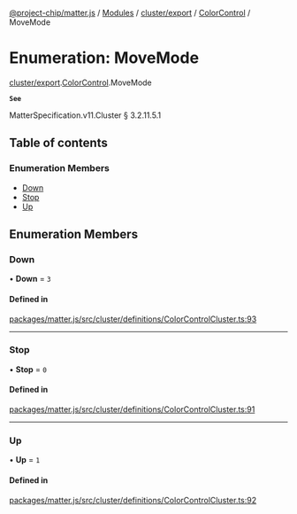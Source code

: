 [@project-chip/matter.js](../README.md) / [Modules](../modules.md) / [cluster/export](../modules/cluster_export.md) / [ColorControl](../modules/cluster_export.ColorControl.md) / MoveMode

# Enumeration: MoveMode

[cluster/export](../modules/cluster_export.md).[ColorControl](../modules/cluster_export.ColorControl.md).MoveMode

**`See`**

MatterSpecification.v11.Cluster § 3.2.11.5.1

## Table of contents

### Enumeration Members

- [Down](cluster_export.ColorControl.MoveMode.md#down)
- [Stop](cluster_export.ColorControl.MoveMode.md#stop)
- [Up](cluster_export.ColorControl.MoveMode.md#up)

## Enumeration Members

### Down

• **Down** = ``3``

#### Defined in

[packages/matter.js/src/cluster/definitions/ColorControlCluster.ts:93](https://github.com/project-chip/matter.js/blob/558e12c94a201592c28c7bc0743705360b3e5ca6/packages/matter.js/src/cluster/definitions/ColorControlCluster.ts#L93)

___

### Stop

• **Stop** = ``0``

#### Defined in

[packages/matter.js/src/cluster/definitions/ColorControlCluster.ts:91](https://github.com/project-chip/matter.js/blob/558e12c94a201592c28c7bc0743705360b3e5ca6/packages/matter.js/src/cluster/definitions/ColorControlCluster.ts#L91)

___

### Up

• **Up** = ``1``

#### Defined in

[packages/matter.js/src/cluster/definitions/ColorControlCluster.ts:92](https://github.com/project-chip/matter.js/blob/558e12c94a201592c28c7bc0743705360b3e5ca6/packages/matter.js/src/cluster/definitions/ColorControlCluster.ts#L92)
